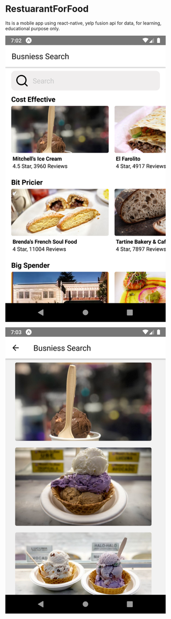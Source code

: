 # RestuarantForFood

Its is a mobile app using react-native, yelp fusion api for data, for learning, educational purpose only.

![Search screen](https://github.com/sanjaymagar/RestuarantForFood/blob/master/assets/Screenshot_1590412723.png)

![Details screen](https://github.com/sanjaymagar/RestuarantForFood/blob/master/assets/Screenshot_1590412732.png)
